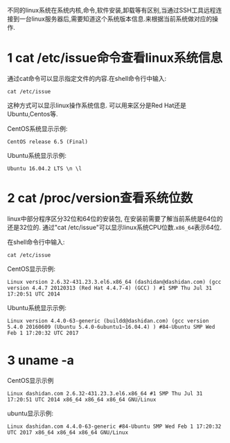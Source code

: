 <div class="jumbotron">
<p>不同的linux系统在系统内核,命令,软件安装,卸载等有区别,当通过SSH工具远程连接到一台linux服务器后,需要知道这个系统版本信息.来根据当前系统做对应的操作.</p>  
</div>

1 cat /etc/issue命令查看linux系统信息
===

通过cat命令可以显示指定文件的内容.在shell命令行中输入:
```
cat /etc/issue
```
这种方式可以显示linux操作系统信息. 可以用来区分是Red Hat还是Ubuntu,Centos等.

CentOS系统显示示例:
```
CentOS release 6.5 (Final)
```

Ubuntu系统显示示例:
```
Ubuntu 16.04.2 LTS \n \l
```

2 cat /proc/version查看系统位数
===
linux中部分程序区分32位和64位的安装包, 在安装前需要了解当前系统是64位的还是32位的. 通过"cat /etc/issue"可以显示linux系统CPU位数.`x86_64`表示64位.

在shell命令行中输入:
```
cat /etc/issue
```

CentOS显示示例:
```
Linux version 2.6.32-431.23.3.el6.x86_64 (dashidan@dashidan.com) (gcc version 4.4.7 20120313 (Red Hat 4.4.7-4) (GCC) ) #1 SMP Thu Jul 31 17:20:51 UTC 2014
```

Ubuntu系统显示示例:
```
Linux version 4.4.0-63-generic (buildd@dashidan.com) (gcc version 5.4.0 20160609 (Ubuntu 5.4.0-6ubuntu1~16.04.4) ) #84-Ubuntu SMP Wed Feb 1 17:20:32 UTC 2017

```

3 uname -a
===
CentOS显示示例
```
Linux dashidan.com 2.6.32-431.23.3.el6.x86_64 #1 SMP Thu Jul 31 17:20:51 UTC 2014 x86_64 x86_64 x86_64 GNU/Linux
```

ubuntu显示示例:

```
Linux dashidan.com 4.4.0-63-generic #84-Ubuntu SMP Wed Feb 1 17:20:32 UTC 2017 x86_64 x86_64 x86_64 GNU/Linux
```